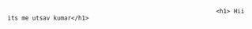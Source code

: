                                                                <h1> Hii its me utsav kumar</h1>
  

